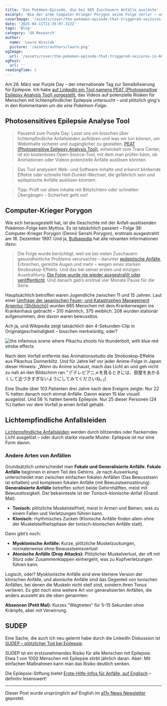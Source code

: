 ```yaml
---
title: 'Die Pokémon-Episode, die bei 685 Zuschauern Anfälle auslöste'
excerpt: 'Wie der arme Computer-Krieger Porygon seine Folge verlor – und warum Pikachus Donnerblitz-Animation verändert wurde. Am 26. März war Purple Day – der internationale Tag zur Sensibilisierung für Epilepsie. Ich habe auf LinkedIn ein Tool namens PEAT (Photosensitive Epilepsy Analysis Tool) vorgestellt, das ...'
coverImage: '/assets/cover/the-pokemon-episode-that-triggered-seizures-in-685-viewers/cover.png'
date: '2025-04-11T11:35:07.322Z'
tags: 'Blog'
category: 'UX Research'
author:
  name: 'Laura Wissiak'
  picture: '/assets/authors/laura.png'
ogImage:
  url: '/assets/cover/the-pokemon-episode-that-triggered-seizures-in-685-viewers/cover.png'
ogPost:
  url: ''
readingTime: 3
---
```


Am 26. März war Purple Day – der internationale Tag zur Sensibilisierung für Epilepsie. Ich habe [auf LinkedIn ein Tool namens PEAT (Photosensitive Epilepsy Analysis Tool) vorgestellt](https://www.linkedin.com/posts/laura-wissiak_in-light-of-purple-day-lets-sensitize-ourselves-activity-7310926103211053056-dJOy?utm_source=share&utm_medium=member_desktop&rcm=ACoAADJ4z20BXA0OIoT2wBhlMzd52HXCNNZlmmg), das Videos auf potenzielle Risiken für Menschen mit lichtempfindlicher Epilepsie untersucht – und plötzlich ging's in den Kommentaren um _die eine Pokémon-Folge_.

## Photosensitives Epilepsie Analyse Tool

> Passend zum Purple Day: Lasst uns ein bisschen über lichtempfindliche Anfallsleiden aufklären und was wir tun können, um Webinhalte sicherer und zugänglicher zu gestalten. [PEAT (Photosensitive Epilepsy Analysis Tool)](https://trace.umd.edu/peat/), entwickelt vom Trace Center, ist ein kostenloses Open-Source-Tool, mit dem man prüfen kann, ob Animationen oder Videos potenzielle Anfälle auslösen könnten.

> Das Tool analysiert Web- und Software-Inhalte und erkennt blinkende Effekte oder schnelle Hell-Dunkel-Wechsel, die gefährlich sein und epileptische Anfälle auslösen könnten.

> Tipp: Prüft vor allem Inhalte mit Blitzlichtern oder schnellen Übergängen – Sicherheit geht vor!

## Computer-Krieger Porygon

Wie sich herausgestellt hat, ist die Geschichte mit der Anfall-auslösenden Pokémon-Folge kein Mythos. Es ist tatsächlich passiert – Folge 38: Computer-Krieger Porygon (Dennō Senshi Porygon), erstmals ausgestrahlt am 16. Dezember 1997. Und ja, [Bulbapedia](https://bulbapedia.bulbagarden.net/wiki/EP038) hat alle relvanten Informationen dazu:

> Die Folge wurde berüchtigt, weil sie bei vielen Zuschauern gesundheitliche Probleme verursachte – darunter [epileptische Anfälle](<https://de.wikipedia.org/wiki/Photosensibilit%C3%A4t_(Neurologie)>), Erbrechen, gereizte Augen und mehr – wegen eines starken Stroboskop-Effekts. Und das bei seiner ersten und einzigen Ausstrahlung. [Die Folge wurde nie wieder ausgestrahlt oder veröffentlicht](https://bulbapedia.bulbagarden.net/wiki/Banned_episodes). Und danach gab’s erstmal vier Monate Pause für die Serie.

Hauptsächlich betroffen waren Jugendliche zwischen 11 und 15 Jahren. Laut einer [Umfrage der japanischen Feuer- und Katastrophen Management Argentur [Shōbōchō]](https://onlinelibrary.wiley.com/doi/abs/10.1111/j.1528-1157.1998.tb01334.x) wurden 685 Menschen mit dem Krankenwagen ins Krankenhaus gebracht – 310 männlich, 375 weiblich. 208 wurden stationär aufgenommen, drei davon waren bewusstlos.

Ach ja, und Wikipedia zeigt tatsächlich den 4-Sekunden-Clip in Originalgeschwindigkeit – bisschen merkwürdig, oder?

![the infamous scene where Pikachu shoots his thunderbolt, with blue red strobe effects](/assets/cover/the-pokemon-episode-that-triggered-seizures-in-685-viewers/image-1.png)

Nach dem Vorfall entfernte das Animationsstudio die Stroboskop-Effekte aus Pikachus Donnerblitz. Und für Jahre lief vor jeder Anime-Folge in Japan dieser Hinweis:
„Wenn du Anime schaust, mach das Licht an und geh nicht zu nah an den Bildschirm ran.“ (「テレビアニメを見るときには、部屋をあかるくして近づきすぎないようにしてみてくださいね。」)

Eine Studie über 103 Patienten drei Jahre nach dem Ereignis zeigte: Nur 22 % hatten danach noch einmal Anfälle. Davon waren 15 klar visuell ausgelöst. Und 56 % hatten bereits Epilepsie. Nur 25 dieser Personen (24 %) hatten vor dem Vorfall je einen Anfall gehabt.

## Lichtempfindliche Anfallsleiden

[Lichtempfindliche Anfallsleiden](https://trace.umd.edu/information-about-photosensitive-seizure-disorders/) werden durch blitzendes oder flackerndes Licht ausgelöst – oder durch starke visuelle Muster. Epilepsie ist nur eine Form davon.

### Andere Arten von Anfällen

Grundsätzlich unterscheidet man **Fokale und Generalisierte Anfälle**. **Fokale Anfälle** beginnen in einem Teil des Gehirns. Je nach Auswirkung unterscheidet man zwischen einfachen fokalen Anfällen (Das Bewusstsein ist erhalten) und komplexen fokalen Anfälle (mit Bewusstseinsstörung). **Generalisierte Anfälle** betreffen sofort beide Gehirnhälften, meist mit Bewusstlosigkeit. Der bekannteste ist der Tonisch-klonische-Anfall (Grand Mal):

- **Tonisch:** plötzliche Muskelsteifheit, meist in Armen und Beinen, was zu einem Fallen und Verletzungen führen kann.
- **Klonisch:** rhythmisches Zucken (Klonische Anfälle finden allein ohne der Muskelsteifheitsphase der tonisch-klonischen Anfälle statt).

Dann gibt’s noch:

- **Myoklonische Anfälle:** Kurze, plötzliche Muskelzuckungen, normalerweise ohne Bewusstseinsverlust
- **Atonische Anfälle (Drop Attacks):** Plötzlicher Muskelverlust, der oft mit Sturz oder Zusammenklappen einhergeht, was zu Kopfverletzungen führen kann.

Logisch, oder? Myoklonische Anfälle sind eine kleinere Version der klinischen Anfälle, und atonische Anfälle sind das Gegenteil von tonischen Anfällen, bei denen die Muskeln nicht steif sind, sondern ihren Tonus verlieren. Es gibt noch eine weitere Art von generalisierten Anfällen, die anders aussieht als die oben genannten:

**Absencen (Petit Mal):** Kurzes "Wegtreten" für 5–15 Sekunden ohne Krämpfe, aber mit Verwirrung.

## SUDEP

Eine Sache, die auch ich neu gelernt habe durch die LinkedIn Diskussion ist [SUDEP – plötzlicher Tod bei Epilepsie](https://sudep.de/was-ist-sudep/).

SUDEP ist ein erstzunehmendes Risiko für alle Menschen mit Epilepsie. Etwa 1 von 1000 Menschen mit Epilepsie stirbt jährlich daran. Aber: Mit einfachen Maßnahmen kann man das Risiko deutlich senken.

Die Epilepsie-Stiftung bietet [Erste-Hilfe-Infos für Anfälle, auf Englisch](https://www.epilepsy.com/recognition) – definitiv lesenswert!

---

Dieser Post wurde ursprünglich auf English im [a11y News Newsletter](https://a11ynews.substack.com/p/the-pokemon-episode-that-triggered) gepostet.
